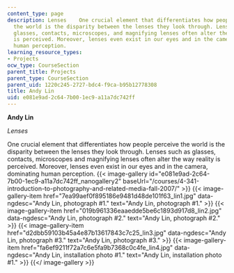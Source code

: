 ```yaml
---
content_type: page
description: Lenses    One crucial element that differentiates how people perceive
  the world is the disparity between the lenses they look through. Lenses such as
  glasses, contacts, microscopes, and magnifying lenses often alter the way reality
  is perceived. Moreover, lenses even exist in our eyes and in the camera, dominating
  human perception.
learning_resource_types:
- Projects
ocw_type: CourseSection
parent_title: Projects
parent_type: CourseSection
parent_uid: 1220c245-2727-bdc4-f9ca-b95b12778308
title: Andy Lin
uid: e081e9ad-2c64-7b00-1ec9-a11a7dc742ff
---
```


**Andy Lin**

_Lenses_

One crucial element that differentiates how people perceive the world is the disparity between the lenses they look through. Lenses such as glasses, contacts, microscopes and magnifying lenses often alter the way reality is perceived. Moreover, lenses even exist in our eyes and in the camera, dominating human perception.
{{< image-gallery id="e081e9ad-2c64-7b00-1ec9-a11a7dc742ff_nanogallery2" baseUrl="/courses/4-341-introduction-to-photography-and-related-media-fall-2007/" >}}
{{< image-gallery-item href="7ea99aef0f895186e9481d48de101f63_lin1.jpg" data-ngdesc="Andy Lin, photograph #1." text="Andy Lin, photograph #1." >}}
{{< image-gallery-item href="019b961336eaaedde5be6c1893d917d8_lin2.jpg" data-ngdesc="Andy Lin, photograph #2." text="Andy Lin, photograph #2." >}}
{{< image-gallery-item href="d2dbb59103b45a4e87b13617843c7c25_lin3.jpg" data-ngdesc="Andy Lin, photograph #3." text="Andy Lin, photograph #3." >}}
{{< image-gallery-item href="fa6ef9211f72a7c6e5fa9b7368c0c4fe_lin4.jpg" data-ngdesc="Andy Lin, installation photo #1." text="Andy Lin, installation photo #1." >}}
{{</ image-gallery >}}